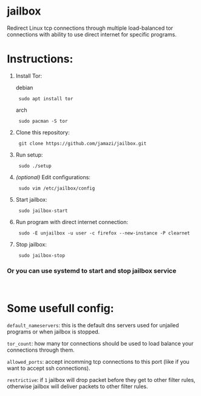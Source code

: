 # jailbox
Redirect Linux tcp connections through multiple load-balanced tor connections with ability to use direct internet for specific programs.

Instructions:
=============

1. Install Tor:

    debian


        sudo apt install tor

    arch

        sudo pacman -S tor

2. Clone this repository: 

        git clone https://github.com/jamazi/jailbox.git

3. Run setup: 

        sudo ./setup

4. *(optional)* Edit configurations:

        sudo vim /etc/jailbox/config

5. Start jailbox:

        sudo jailbox-start

6. Run program with direct internet connection:

        sudo -E unjailbox -u user -c firefox --new-instance -P clearnet

7. Stop jailbox:

        sudo jailbox-stop

    
### Or you can use systemd to start and stop jailbox service ###


<br />

Some usefull config:
====================

`default_nameservers`: this is the default dns servers used for unjailed programs or when jailbox is stopped.

`tor_count`: how many tor connections should be used to load balance your connections through them.

`allowed_ports`: accept incomming tcp connections to this port (like if you want to accept ssh connections).

`restrictive`: if `1` jailbox will drop packet before they get to other filter rules, otherwise jailbox will deliver packets to other filter rules.